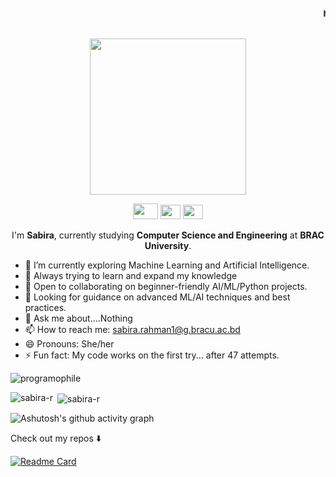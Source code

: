 <marquee> <h4 align="center"><samp> Hi there 👋🏾  welcome to my Github! My name is <b> Sabira Rahman </b> I'm a learner, who is pursuing cse in BRAC University. For now , i only know about python but have plans to work on different languages in future  </samp></h4> </marquee>

<p align="center">
  <img width="250" src="https://media.giphy.com/media/jIgXf4hgbHCeKiXpvt/giphy.gif">
</p>


<p align="center">
<a href= "864879416002084893"><img src="https://cdn3.iconfinder.com/data/icons/picons-social/57/46-facebook-512.png](https://cdn3.iconfinder.com/data/icons/picons-social/57/68-discord-512.png" width="40" height="25"/></a>
<a href= "https://www.instagram.com/__i__am__sad___/"><img src="https://cdn-icons-png.flaticon.com/512/87/87390.png" width="32" height="23"/></a>
<a href= "https://twitter.com/_i__am__sad"><img src="https://cdn-icons-png.flaticon.com/512/60/60580.png" width="32" height="23"/></a>
</p>


<div align="center">

  
  I'm <b>Sabira</b>, currently studying <b>Computer Science and Engineering</b> at <b>BRAC University</b>.  

  
</div>  

- 🔭 I’m currently exploring Machine Learning and Artificial Intelligence.  
- 🌱 Always trying to learn and expand my knowledge  
- 👯 Open to collaborating on beginner-friendly AI/ML/Python projects.  
- 🤔 Looking for guidance on advanced ML/AI techniques and best practices.  
- 💬 Ask me about....Nothing  
- 📫 How to reach me: [sabira.rahman1@g.bracu.ac.bd](mailto:sabira.rahman1@g.bracu.ac.bd)  
- 😄 Pronouns: She/her  
- ⚡ Fun fact: My code works on the first try... after 47 attempts.

  






<p align="left"> <img src="https://komarev.com/ghpvc/?username=sabira-r&label=Profile%20views&color=17202b&style=for-the-badge" alt="programophile" /> </p>






<p><img align="left" src="https://github-readme-stats.vercel.app/api/top-langs?username=sabira-r&show_icons=true&theme=radical&locale=en&layout=compact" alt="sabira-r" /></p>

<p>&nbsp;<img align="center" src="https://github-readme-stats.vercel.app/api?username=sabira-r&show_icons=true&theme=radical&locale=en" alt="sabira-r" /></p>

![Ashutosh's github activity graph](https://github-readme-activity-graph.vercel.app/graph?username=sabira-r&theme=github-compact)

<p align="center"><samp>

Check out my repos ⬇️  
  </samp>
</p>

[![Readme Card](https://github-readme-stats.vercel.app/api/pin/?username=sabira-r&repo=JobMadeEz_MERNProject&theme=radical)](https://github.com/Sabira-R/JobMadeEz_MERNProject)

